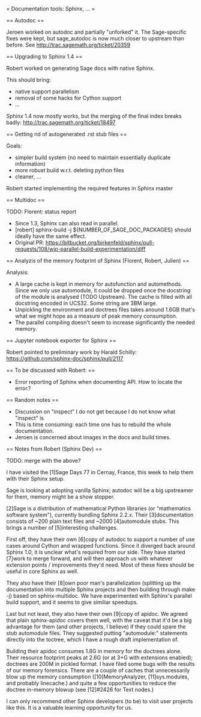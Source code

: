 = Documentation tools: Sphinx, ... =

== Autodoc ==

Jeroen worked on autodoc and partially "unforked" it. The Sage-specific fixes were kept, but sage_autodoc is now much closer to upstream than before. See http://trac.sagemath.org/ticket/20359

== Upgrading to Sphinx 1.4 ==

Robert worked on generating Sage docs with native Sphinx. 

This should bring:
 * native support parallelism
 * removal of some hacks for Cython support
 * ...

Sphinx 1.4 now mostly works, but the merging of the final index breaks badly: http://trac.sagemath.org/ticket/18497

== Getting rid of autogenerated .rst stub files ==

Goals:
 * simpler build system (no need to maintain essentially duplicate information)
 * more robust build w.r.t. deleting python files
 * cleaner, ...

Robert started implementing the required features in Sphinx master

== Multidoc ==

TODO: Florent: status report
 * Since 1.3, Sphinx can also read in parallel.
 * [robert] sphinx-build -j ${NUMBER_OF_SAGE_DOC_PACKAGES} should ideally have the same effect.
 * Original PR: https://bitbucket.org/birkenfeld/sphinx/pull-requests/108/wip-parallel-build-experimentation/diff

== Analyzis of the memory footprint of Sphinx (Florent, Robert, Julien) ==

Analysis:
 * A large cache is kept in memory for autofunction and automethods. Since we only use automodule, it could be dropped once the docstring of the module is analysed (TODO Upstream).
  The cache is filled with all docstring encoded in UCS32. Some string are 3BM large.
 * Unpickling the environment and doctrees files takes anound 1.6GB that's what we might hope as a measure of peak memory consumption.
 * The parallel compiling doesn't seem to increase significantly the needed memory.

== Jupyter notebook exporter for Sphinx ==

Robert pointed to preliminary work by Harald Schilly: https://github.com/sphinx-doc/sphinx/pull/2117

== To be discussed with Robert: ==
 * Error reporting of Sphinx when documenting API. How to locate the error.?

== Random notes ==
 * Discussion on "inspect" I do not get because I do not know what "inspect" is
 * This is time consuming: each time one has to rebuild the whole documentation.
 * Jeroen is concerned about images in the docs and build times.

== Notes from Robert (Sphinx Dev) ==

TODO: merge with the above?

I have visited the [1]Sage Days 77 in Cernay, France, this week to
help them with their Sphinx setup.

Sage is looking at adopting vanilla Sphinx; autodoc will be a big
upstreamer for them, memory might be a show stopper.


[2]Sage is a distribution of mathematical Python libraries (or
"mathematics software system"), currently bundling Sphinx 2.2.x.  Their
[3]documentation consists of ~200 plain text files and ~2000
[4]automodule stubs.  This brings a number of [5]interesting
challenges.

First off, they have their own [6]copy of autodoc to support a number
of use cases around Cython and wrapped functions.  Since it diverged
back around Sphinx 1.0, it is unclear what's required from our side.
They have started [7]work to merge forward, and will then approach us
with whatever extension points / improvements they'd need.  Most of
these fixes should be useful in core Sphinx as well.

They also have their [8]own poor man's parallelization (splitting up
the documentation into multiple Sphinx projects and then building
through make -j) based on sphinx-multidoc.  We have experimented with
Sphinx's parallel build support, and it seems to give similiar
speedups.

Last but not least, they also have their own [9]copy of apidoc.  We
agreed that plain sphinx-apidoc covers them well, with the caveat that
it'd be a big advantage for them (and other projects, I believe) if
they could spare the stub automodule files.  They suggested putting
"automodule:" statements directly into the toctree, which I have a
rough draft implementation of.

Building their apidoc consumes 1.8G in memory for the doctrees alone.
Their resource footprint peaks at 2.6G (or at 3+G with extensions
enabled); doctrees are 200M in pickled format. I have filed some bugs
with the results of our memory forensics.  There are a couple of
caches that unnecessarily blow up the memory consumption
([10]MemoryAnalyzer, [11]sys.modules, and probably linecache.) and
quite a few opportunities to reduce the doctree in-memory blowup (see
[12]#2426 for Text nodes.)

I can only recommend other Sphinx developers (to be) to visit user
projects like this.  It is a valuable learning opportunity for us.
